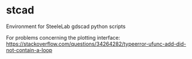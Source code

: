 # stcad
Environment for SteeleLab gdscad python scripts

For problems concerning the plotting interface: https://stackoverflow.com/questions/34264282/typeerror-ufunc-add-did-not-contain-a-loop

